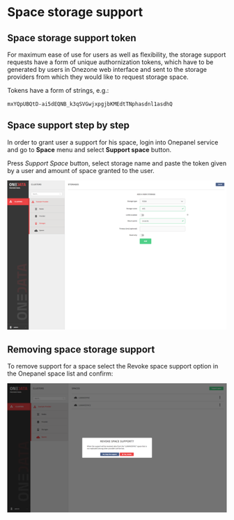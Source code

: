 # Space storage support

<!-- toc -->

## Space storage support token
For maximum ease of use for users as well as flexibility, the storage support requests have a form of unique authornization tokens, which have to be generated by users in Onezone web interface and sent to the storage providers from which they would like to request storage space.

Tokens have a form of strings, e.g.:

~~~
mxYQpUBQtD-ai5dEQNB_k3qSVGwjxpgjbKMEdtTNphasdnl1asdhQ
~~~


## Space support step by step
In order to grant user a support for his space, login into Onepanel service and go to **Space** menu and select **Support space** button.

Press *Support Space* button, select storage name and paste the token given by a user and amount of space granted to the user.

![](../img/admin/op_tutorial_support_space.png)



## Removing space storage support
To remove support for a space select the Revoke space support option in the Onepanel space list and confirm:

![](../img/admin/op_tutorial_revoke_space.png)





